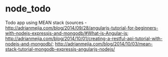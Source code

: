 # node_todo
Todo app using MEAN stack (sources - http://adrianmejia.com/blog/2014/09/28/angularjs-tutorial-for-beginners-with-nodejs-expressjs-and-mongodb/#What-is-Angular-js; http://adrianmejia.com/blog/2014/10/01/creating-a-restful-api-tutorial-with-nodejs-and-mongodb/; http://adrianmejia.com/blog/2014/10/03/mean-stack-tutorial-mongodb-expressjs-angularjs-nodejs/
